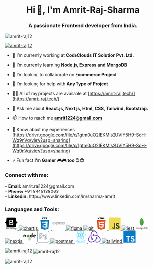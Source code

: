 <h1 align="center">Hi 👋, I'm Amrit-Raj-Sharma</h1>
<h3 align="center">A passionate Frontend developer from India.</h3>

<p align="left"> <img src="https://komarev.com/ghpvc/?username=amrit-raj12&label=Profile%20views&color=0e75b6&style=flat" alt="amrit-raj12" /> </p>

<p align="left"> <a href="https://github.com/ryo-ma/github-profile-trophy"><img src="https://github-profile-trophy.vercel.app/?username=amrit-raj12" alt="amrit-raj12" /></a> </p>

- 🔭 I’m currently working at **CodeClouds IT Solution Pvt. Ltd.**

- 🌱 I’m currently learning **Node.js, Express and MongoDB**

- 👯 I’m looking to collaborate on **Ecommerce Project**

- 🤝 I’m looking for help with **Any Type of Project**

- 👨‍💻 All of my projects are available at [https://amrit-raj.tech/](https://amrit-raj.tech/)

- 💬 Ask me about **React.js, Next.js, Html, CSS, Tailwind, Bootstrap.**

- 📫 How to reach me **amrit1224@gmail.com**

- 📄 Know about my experiences [https://drive.google.com/file/d/1gtm0uO2IEKMIs2UVIY5H9-SoH-Wq9nVq/view?usp=sharing](https://drive.google.com/file/d/1gtm0uO2IEKMIs2UVIY5H9-SoH-Wq9nVq/view?usp=sharing)

- ⚡ Fun fact **I'm Gamer 🎮🎮 too 😉😉**

<h3 align="left">Connect with me:</h3> 
<p align="left">
  - <strong>Email: </strong> amrit.raj1224@gmail.com<br>
  - <strong>Phone: </strong>+91 8445138063<br>
  - <strong>Linkedin: </strong>https://www.linkedin.com/in/sharma-amrit<br>
</p>


<h3 align="left">Languages and Tools:</h3>
<p align="left"> <a href="https://getbootstrap.com" target="_blank" rel="noreferrer"> <img src="https://raw.githubusercontent.com/devicons/devicon/master/icons/bootstrap/bootstrap-plain-wordmark.svg" alt="bootstrap" width="40" height="40"/> </a> <a href="https://www.chartjs.org" target="_blank" rel="noreferrer"> <img src="https://www.chartjs.org/media/logo-title.svg" alt="chartjs" width="40" height="40"/> </a> <a href="https://www.w3schools.com/css/" target="_blank" rel="noreferrer"> <img src="https://raw.githubusercontent.com/devicons/devicon/master/icons/css3/css3-original-wordmark.svg" alt="css3" width="40" height="40"/> </a> <a href="https://expressjs.com" target="_blank" rel="noreferrer"> <img src="https://raw.githubusercontent.com/devicons/devicon/master/icons/express/express-original-wordmark.svg" alt="express" width="40" height="40"/> </a> <a href="https://www.figma.com/" target="_blank" rel="noreferrer"> <img src="https://www.vectorlogo.zone/logos/figma/figma-icon.svg" alt="figma" width="40" height="40"/> </a> <a href="https://git-scm.com/" target="_blank" rel="noreferrer"> <img src="https://www.vectorlogo.zone/logos/git-scm/git-scm-icon.svg" alt="git" width="40" height="40"/> </a> <a href="https://www.w3.org/html/" target="_blank" rel="noreferrer"> <img src="https://raw.githubusercontent.com/devicons/devicon/master/icons/html5/html5-original-wordmark.svg" alt="html5" width="40" height="40"/> </a> <a href="https://developer.mozilla.org/en-US/docs/Web/JavaScript" target="_blank" rel="noreferrer"> <img src="https://raw.githubusercontent.com/devicons/devicon/master/icons/javascript/javascript-original.svg" alt="javascript" width="40" height="40"/> </a> <a href="https://jestjs.io" target="_blank" rel="noreferrer"> <img src="https://www.vectorlogo.zone/logos/jestjsio/jestjsio-icon.svg" alt="jest" width="40" height="40"/> </a> <a href="https://www.mongodb.com/" target="_blank" rel="noreferrer"> <img src="https://raw.githubusercontent.com/devicons/devicon/master/icons/mongodb/mongodb-original-wordmark.svg" alt="mongodb" width="40" height="40"/> </a> <a href="https://nextjs.org/" target="_blank" rel="noreferrer"> <img src="https://cdn.worldvectorlogo.com/logos/nextjs-2.svg" alt="nextjs" width="40" height="40"/> </a> <a href="https://nodejs.org" target="_blank" rel="noreferrer"> <img src="https://raw.githubusercontent.com/devicons/devicon/master/icons/nodejs/nodejs-original-wordmark.svg" alt="nodejs" width="40" height="40"/> </a> <a href="https://www.photoshop.com/en" target="_blank" rel="noreferrer"> <img src="https://raw.githubusercontent.com/devicons/devicon/master/icons/photoshop/photoshop-line.svg" alt="photoshop" width="40" height="40"/> </a> <a href="https://postman.com" target="_blank" rel="noreferrer"> <img src="https://www.vectorlogo.zone/logos/getpostman/getpostman-icon.svg" alt="postman" width="40" height="40"/> </a> <a href="https://reactjs.org/" target="_blank" rel="noreferrer"> <img src="https://raw.githubusercontent.com/devicons/devicon/master/icons/react/react-original-wordmark.svg" alt="react" width="40" height="40"/> </a> <a href="https://redux.js.org" target="_blank" rel="noreferrer"> <img src="https://raw.githubusercontent.com/devicons/devicon/master/icons/redux/redux-original.svg" alt="redux" width="40" height="40"/> </a> <a href="https://tailwindcss.com/" target="_blank" rel="noreferrer"> <img src="https://www.vectorlogo.zone/logos/tailwindcss/tailwindcss-icon.svg" alt="tailwind" width="40" height="40"/> </a> <a href="https://www.typescriptlang.org/" target="_blank" rel="noreferrer"> <img src="https://raw.githubusercontent.com/devicons/devicon/master/icons/typescript/typescript-original.svg" alt="typescript" width="40" height="40"/> </a> </p>

<p><img align="left" src="https://github-readme-stats.vercel.app/api/top-langs?username=amrit-raj12&show_icons=true&locale=en&layout=compact" alt="amrit-raj12" /></p>

<p>&nbsp;<img align="center" src="https://github-readme-stats.vercel.app/api?username=amrit-raj12&show_icons=true&locale=en" alt="amrit-raj12" /></p>

<p><img align="center" src="https://github-readme-streak-stats.herokuapp.com/?user=amrit-raj12&" alt="amrit-raj12" /></p>

